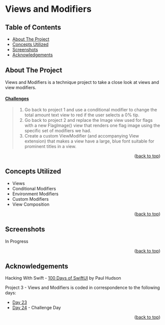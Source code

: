 # Views and Modifiers


<!-- Table of Contents -->
## Table of Contents
* [About The Project](#about-the-project)
* [Concepts Utilized](#concepts-utilized)
* [Screenshots](#screenshots)
* [Acknowledgements](#acknowledgements)


<!-- ABOUT THE PROJECT -->
## About The Project

Views and Modifiers is a technique project to take a close look at views and view modifiers.

#### [Challenges](https://www.hackingwithswift.com/books/ios-swiftui/views-and-modifiers-wrap-up)
>1. Go back to project 1 and use a conditional modifier to change the total amount text view to red if the user selects a 0% tip.
>2. Go back to project 2 and replace the Image view used for flags with a new FlagImage() view that renders one flag image using the specific set of modifiers we had.
>3. Create a custom ViewModifier (and accompanying View extension) that makes a view have a large, blue font suitable for prominent titles in a view.

<p align="right">(<a href="#top">back to top</a>)</p>


<!-- CONCEPTS UTILIZED -->
## Concepts Utilized
* Views
* Conditional Modifiers
* Environment Modifiers
* Custom Modifiers
* View Composition

<p align="right">(<a href="#top">back to top</a>)</p>


<!-- SCREENSHOTS -->
## Screenshots
In Progress

<p align="right">(<a href="#top">back to top</a>)</p>


<!-- ACKNOWLEDGEMENTS -->
## Acknowledgements
Hacking With Swift - [100 Days of SwiftUI] by Paul Hudson

Project 3 - Views and Modifiers is coded in correspondence to the following days:
* [Day 23]
* [Day 24] - Challenge Day

<p align="right">(<a href="#top">back to top</a>)</p>



<!-- MARKDOWN LINKS & IMAGES -->
<!-- https://www.markdownguide.org/basic-syntax/#reference-style-links -->
[100 Days of SwiftUI]: https://www.hackingwithswift.com/100/swiftui (100 Days of SwiftUI)
[Day 23]: https://www.hackingwithswift.com/100/swiftui/23
[Day 24]: https://www.hackingwithswift.com/100/swiftui/24
